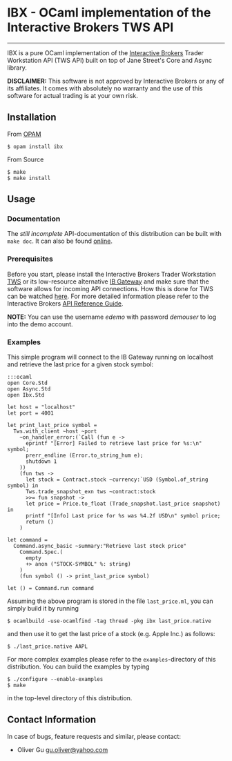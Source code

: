 IBX - OCaml implementation of the Interactive Brokers TWS API
==================================================================

---------------------------------------------------------------------------

IBX is a pure OCaml implementation of the
[Interactive Brokers](http://www.interactivebrokers.com/en/main.php)
Trader Workstation API (TWS API) built on top of Jane Street's Core
and Async library.

__DISCLAIMER:__ This software is not approved by Interactive Brokers or any
of its affiliates. It comes with absolutely no warranty and the use of
this software for actual trading is at your own risk.

Installation
------------

From [OPAM](http://opam.ocaml.org)

    $ opam install ibx

From Source

    $ make
    $ make install

Usage
-----

### Documentation

The _still incomplete_ API-documentation of this distribution can be built with `make doc`.
It can also be found [online](http://ogu.bitbucket.org/ibx/api/).

### Prerequisites

Before you start, please install the Interactive Brokers Trader Workstation
[TWS](http://www.interactivebrokers.com/en/p.php?f=tws) or its low-resource alternative
[IB Gateway](https://www.interactivebrokers.com/en/?f=%2Fen%2Fsoftware%2Fibapi.php)
and make sure that the software allows for incoming API connections. How this is
done for TWS can be watched [here](http://www.youtube.com/watch?v=53tmypRq5wI).
For more detailed information please refer to the Interactive Brokers
[API Reference Guide](http://www.interactivebrokers.com/en/software/api/api.htm).

__NOTE:__ You can use the username _edemo_ with password _demouser_
to log into the demo account.

### Examples

This simple program will connect to the IB Gateway running on localhost
and retrieve the last price for a given stock symbol:

    :::ocaml
    open Core.Std
    open Async.Std
    open Ibx.Std

    let host = "localhost"
    let port = 4001

    let print_last_price symbol =
      Tws.with_client ~host ~port
        ~on_handler_error:(`Call (fun e ->
          eprintf "[Error] Failed to retrieve last price for %s:\n" symbol;
          prerr_endline (Error.to_string_hum e);
          shutdown 1
        ))
        (fun tws ->
          let stock = Contract.stock ~currency:`USD (Symbol.of_string symbol) in
          Tws.trade_snapshot_exn tws ~contract:stock
          >>= fun snapshot ->
          let price = Price.to_float (Trade_snapshot.last_price snapshot) in
          printf "[Info] Last price for %s was %4.2f USD\n" symbol price;
          return ()
        )

    let command =
      Command.async_basic ~summary:"Retrieve last stock price"
        Command.Spec.(
          empty
          +> anon ("STOCK-SYMBOL" %: string)
        )
        (fun symbol () -> print_last_price symbol)

    let () = Command.run command

Assuming the above program is stored in the file `last_price.ml`,
you can simply build it by running

    $ ocamlbuild -use-ocamlfind -tag thread -pkg ibx last_price.native

and then use it to get the last price of a stock (e.g. Apple Inc.)
as follows:

    $ ./last_price.native AAPL

For more complex examples please refer to the `examples`-directory of this
distribution. You can build the examples by typing

    $ ./configure --enable-examples
    $ make

in the top-level directory of this distribution.

Contact Information
-------------------

In case of bugs, feature requests and similar, please contact:

  * Oliver Gu <gu.oliver@yahoo.com>
